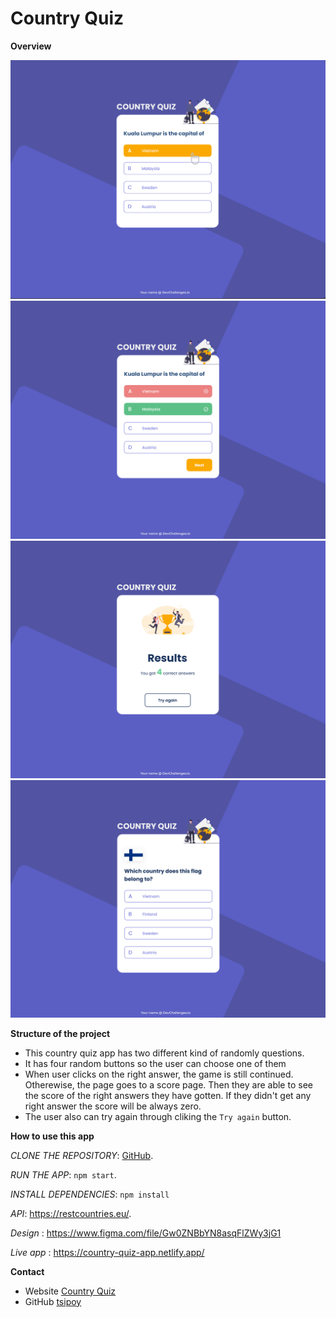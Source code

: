 # Country Quiz

**Overview**

![image](./assets/quiz1.png)
![image](./assets/quiz2.png)
![image](./assets/quiz3.png)
![image](./assets/quiz4.png)


**Structure of the project**

- This country quiz app has two different kind of randomly questions.
- It has four random buttons so the user can choose one of them
- When user clicks on the right answer, the game is still continued. Otherewise, the page goes to a score page. Then they are able to see the score of the right answers they have gotten. If they didn't get any right answer the score will be always zero.
- The user also can try again through cliking the `Try again` button.


**How to use this app**

*CLONE THE REPOSITORY*: [GitHub](https://github.com/tsipoy/country-quiz).

*RUN THE APP*: `npm start`.

*INSTALL DEPENDENCIES*: `npm install`

*API*: https://restcountries.eu/.

*Design* : https://www.figma.com/file/Gw0ZNBbYN8asqFlZWy3jG1

*Live app* : https://country-quiz-app.netlify.app/

**Contact**

-   Website [Country Quiz](https://natacha-country-quiz.netlify.app/)
-   GitHub [tsipoy](https://github.com/tsipoy/country-quiz)

